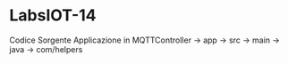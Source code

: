 # LabsIOT-14
Codice Sorgente Applicazione in MQTTController -> app -> src -> main -> java -> com/helpers
